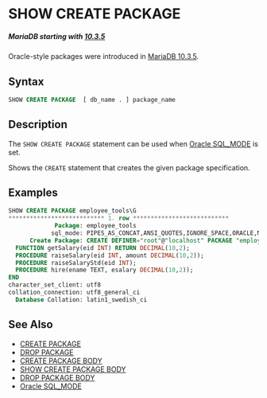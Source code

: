 # SHOW CREATE PACKAGE

##### MariaDB starting with [10.3.5](/kb/en/mariadb-1035-release-notes/)

Oracle-style packages were introduced in [MariaDB 10.3.5](/kb/en/mariadb-1035-release-notes/).

## Syntax

```sql
SHOW CREATE PACKAGE  [ db_name . ] package_name
```

## Description

The `SHOW CREATE PACKAGE` statement can be used when [Oracle SQL_MODE](/kb/en/sql_modeoracle-from-mariadb-103/) is set.

Shows the `CREATE` statement that creates the given package specification.

## Examples

```sql
SHOW CREATE PACKAGE employee_tools\G
*************************** 1. row ***************************
             Package: employee_tools
            sql_mode: PIPES_AS_CONCAT,ANSI_QUOTES,IGNORE_SPACE,ORACLE,NO_KEY_OPTIONS,NO_TABLE_OPTIONS,NO_FIELD_OPTIONS,NO_AUTO_CREATE_USER
      Create Package: CREATE DEFINER="root"@"localhost" PACKAGE "employee_tools" AS
  FUNCTION getSalary(eid INT) RETURN DECIMAL(10,2);
  PROCEDURE raiseSalary(eid INT, amount DECIMAL(10,2));
  PROCEDURE raiseSalaryStd(eid INT);
  PROCEDURE hire(ename TEXT, esalary DECIMAL(10,2));
END
character_set_client: utf8
collation_connection: utf8_general_ci
  Database Collation: latin1_swedish_ci
```

## See Also

- [CREATE PACKAGE](/sql-statements-structure/sql-statements/data-definition/create/create-package)
- [DROP PACKAGE](/sql-statements-structure/sql-statements/data-definition/drop/drop-package)
- [CREATE PACKAGE BODY](/sql-statements-structure/sql-statements/data-definition/create/create-package-body)
- [SHOW CREATE PACKAGE BODY](/sql-statements-structure/sql-statements/administrative-sql-statements/show/show-create-package-body)
- [DROP PACKAGE BODY](/sql-statements-structure/sql-statements/data-definition/drop/drop-package-body)
- [Oracle SQL_MODE](/kb/en/sql_modeoracle-from-mariadb-103/)